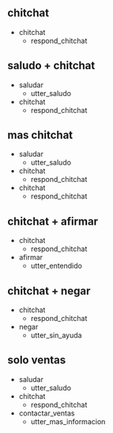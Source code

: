 ## chitchat
* chitchat
    - respond_chitchat

## saludo + chitchat
* saludar
    - utter_saludo
* chitchat
    - respond_chitchat

## mas chitchat
* saludar
    - utter_saludo
* chitchat
    - respond_chitchat
* chitchat
    - respond_chitchat

## chitchat + afirmar
* chitchat
    - respond_chitchat
* afirmar
    - utter_entendido

## chitchat + negar
* chitchat
    - respond_chitchat
* negar
    - utter_sin_ayuda

## solo ventas
* saludar
    - utter_saludo
* chitchat
    - respond_chitchat
* contactar_ventas
    - utter_mas_informacion